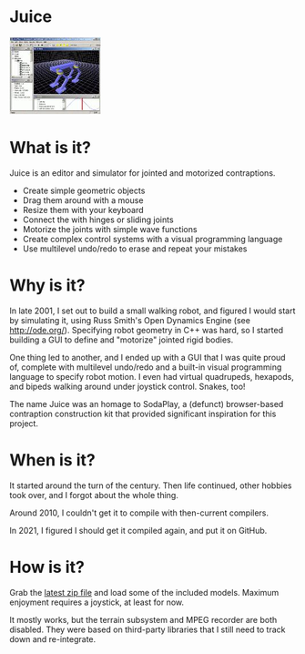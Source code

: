 # Juice

![Terrible Screenshot](https://github.com/natewaddoups/juice/raw/main/media/TinyGrainyScreenshot.jpg)

# What is it?

Juice is an editor and simulator for jointed and motorized contraptions.

* Create simple geometric objects
* Drag them around with a mouse
* Resize them with your keyboard
* Connect the with hinges or sliding joints
* Motorize the joints with simple wave functions
* Create complex control systems with a visual programming language
* Use multilevel undo/redo to erase and repeat your mistakes

# Why is it?

In late 2001, I set out to build a small walking robot, and figured I would start
by simulating it, using Russ Smith's Open Dynamics Engine (see http://ode.org/). 
Specifying robot geometry in C++ was hard, so I started building a GUI to
define and "motorize" jointed rigid bodies.

One thing led to another, and I ended up with a GUI that I was quite proud of, complete
with multilevel undo/redo and a built-in visual programming language to specify robot 
motion. I even had virtual quadrupeds, hexapods, and bipeds walking around under joystick control.  Snakes, too!

The name Juice was an homage to SodaPlay, a (defunct) browser-based contraption construction kit that provided significant inspiration for this project.

# When is it?

It started around the turn of the century. Then life continued, other hobbies took over, and I forgot about the whole thing. 

Around 2010, I couldn't get it to compile with then-current compilers.

In 2021, I figured I should get it compiled again, and put it on GitHub. 

# How is it?

Grab the [latest zip file](https://github.com/natewaddoups/juice/releases/latest) and load some of the included models. Maximum enjoyment requires a joystick, at least for now.

It mostly works, but the terrain subsystem and MPEG recorder are both disabled. They were based on third-party libraries that I still need to track down and re-integrate.

